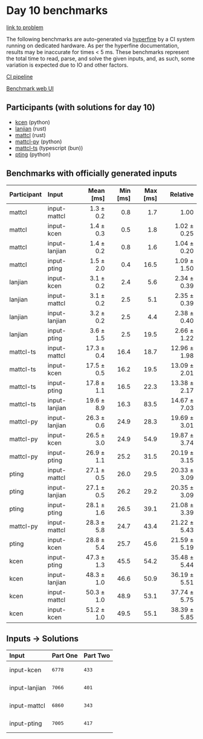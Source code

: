 # Day 10 benchmarks

[link to problem](https://adventofcode.com/2023/day/10)

The following benchmarks are auto-generated via
[hyperfine](https://github.com/sharkdp/hyperfine) by a CI system running on
dedicated hardware. As per the hyperfine documentation, results may be
inaccurate for times < 5 ms. These benchmarks represent the total time to read,
parse, and solve the given inputs, and, as such, some variation is expected due
to IO and other factors.

[CI pipeline](http://ci.papercode.net:8080/teams/main/pipelines/aoc2023)

[Benchmark web UI](https://aoc.ancalagon.black)


## Participants (with solutions for day 10)

- [kcen](https://github.com/kcen/aoc2023) (python)
- [lanjian](https://github.com/lanjian/aoc-2023) (rust)
- [mattcl](https://github.com/mattcl/aoc2023) (rust)
- [mattcl-py](https://github.com/mattcl/aoc2023-py) (python)
- [mattcl-ts](https://github.com/mattcl/aoc2023-js) (typescript (bun))
- [pting](https://github.com/pting/aoc2023) (python)


## Benchmarks with officially generated inputs

| Participant | Input | Mean [ms] | Min [ms] | Max [ms] | Relative |
|:---|:---|---:|---:|---:|---:|
| mattcl | input-mattcl | 1.3 ± 0.2 | 0.8 | 1.7 | 1.00 |
| mattcl | input-kcen | 1.4 ± 0.3 | 0.5 | 1.8 | 1.02 ± 0.25 |
| mattcl | input-lanjian | 1.4 ± 0.2 | 0.8 | 1.6 | 1.04 ± 0.20 |
| mattcl | input-pting | 1.5 ± 2.0 | 0.4 | 16.5 | 1.09 ± 1.50 |
| lanjian | input-kcen | 3.1 ± 0.2 | 2.4 | 5.6 | 2.34 ± 0.39 |
| lanjian | input-mattcl | 3.1 ± 0.2 | 2.5 | 5.1 | 2.35 ± 0.39 |
| lanjian | input-lanjian | 3.2 ± 0.2 | 2.5 | 4.4 | 2.38 ± 0.40 |
| lanjian | input-pting | 3.6 ± 1.5 | 2.5 | 19.5 | 2.66 ± 1.22 |
| mattcl-ts | input-mattcl | 17.3 ± 0.4 | 16.4 | 18.7 | 12.96 ± 1.98 |
| mattcl-ts | input-kcen | 17.5 ± 0.5 | 16.2 | 19.5 | 13.09 ± 2.01 |
| mattcl-ts | input-pting | 17.8 ± 1.1 | 16.5 | 22.3 | 13.38 ± 2.17 |
| mattcl-ts | input-lanjian | 19.6 ± 8.9 | 16.3 | 83.5 | 14.67 ± 7.03 |
| mattcl-py | input-lanjian | 26.3 ± 0.6 | 24.9 | 28.3 | 19.69 ± 3.01 |
| mattcl-py | input-kcen | 26.5 ± 3.0 | 24.9 | 54.9 | 19.87 ± 3.74 |
| mattcl-py | input-pting | 26.9 ± 1.1 | 25.2 | 31.5 | 20.19 ± 3.15 |
| pting | input-mattcl | 27.1 ± 0.5 | 26.0 | 29.5 | 20.33 ± 3.09 |
| pting | input-lanjian | 27.1 ± 0.5 | 26.2 | 29.2 | 20.35 ± 3.09 |
| pting | input-pting | 28.1 ± 1.6 | 26.5 | 39.1 | 21.08 ± 3.39 |
| mattcl-py | input-mattcl | 28.3 ± 5.8 | 24.7 | 43.4 | 21.22 ± 5.43 |
| pting | input-kcen | 28.8 ± 5.4 | 25.7 | 45.6 | 21.59 ± 5.19 |
| kcen | input-pting | 47.3 ± 1.3 | 45.5 | 54.2 | 35.48 ± 5.44 |
| kcen | input-lanjian | 48.3 ± 1.0 | 46.6 | 50.9 | 36.19 ± 5.51 |
| kcen | input-mattcl | 50.3 ± 1.0 | 48.9 | 53.1 | 37.74 ± 5.75 |
| kcen | input-kcen | 51.2 ± 1.0 | 49.5 | 55.1 | 38.39 ± 5.85 |


## Inputs -> Solutions

| Input | Part One | Part Two |
|:---|:---|:---|
|input-kcen|<pre>6778</pre>|<pre>433</pre>|
|input-lanjian|<pre>7066</pre>|<pre>401</pre>|
|input-mattcl|<pre>6860</pre>|<pre>343</pre>|
|input-pting|<pre>7005</pre>|<pre>417</pre>|